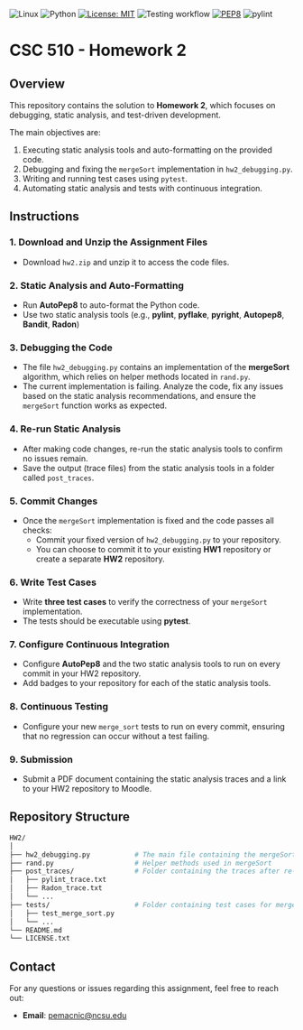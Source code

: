 ![Linux](https://img.shields.io/badge/Linux-FCC624?style=for-the-badge&logo=linux&logoColor=black) ![Python](https://img.shields.io/badge/Python-3.13%2B-blue) [![License: MIT](https://img.shields.io/badge/License-MIT-yellow.svg)](https://opensource.org/licenses/MIT) ![Testing workflow](https://github.com/CSC510-Software-Engineering-Fall-2024/HW-1/actions/workflows/test.yml/badge.svg) [![PEP8](https://img.shields.io/badge/code%20style-pep8-orange.svg)](https://www.python.org/dev/peps/pep-0008/) ![pylint]()



# CSC 510 - Homework 2

## Overview

This repository contains the solution to **Homework 2**, which focuses on debugging, static analysis, and test-driven development.

The main objectives are:
1. Executing static analysis tools and auto-formatting on the provided code.
2. Debugging and fixing the `mergeSort` implementation in `hw2_debugging.py`.
3. Writing and running test cases using `pytest`.
4. Automating static analysis and tests with continuous integration.

## Instructions

### 1. Download and Unzip the Assignment Files
- Download `hw2.zip` and unzip it to access the code files.

### 2. Static Analysis and Auto-Formatting
- Run **AutoPep8** to auto-format the Python code.
- Use two static analysis tools (e.g., **pylint**, **pyflake**, **pyright**, **Autopep8**, **Bandit**, **Radon**)

### 3. Debugging the Code
- The file `hw2_debugging.py` contains an implementation of the **mergeSort** algorithm, which relies on helper methods located in `rand.py`.
- The current implementation is failing. Analyze the code, fix any issues based on the static analysis recommendations, and ensure the `mergeSort` function works as expected.

### 4. Re-run Static Analysis
- After making code changes, re-run the static analysis tools to confirm no issues remain.
- Save the output (trace files) from the static analysis tools in a folder called `post_traces`.

### 5. Commit Changes
- Once the `mergeSort` implementation is fixed and the code passes all checks:
  - Commit your fixed version of `hw2_debugging.py` to your repository.
  - You can choose to commit it to your existing **HW1** repository or create a separate **HW2** repository.

### 6. Write Test Cases
- Write **three test cases** to verify the correctness of your `mergeSort` implementation.
- The tests should be executable using **pytest**.

### 7. Configure Continuous Integration
- Configure **AutoPep8** and the two static analysis tools to run on every commit in your HW2 repository.
- Add badges to your repository for each of the static analysis tools.

### 8. Continuous Testing
- Configure your new `merge_sort` tests to run on every commit, ensuring that no regression can occur without a test failing.

### 9. Submission
- Submit a PDF document containing the static analysis traces and a link to your HW2 repository to Moodle.

## Repository Structure
```bash
HW2/
│
├── hw2_debugging.py           # The main file containing the mergeSort implementation
├── rand.py                    # Helper methods used in mergeSort
├── post_traces/               # Folder containing the traces after re-running the static analysis tools
│   ├── pylint_trace.txt
│   ├── Radon_trace.txt
│   └── ...
├── tests/                     # Folder containing test cases for mergeSort
│   ├── test_merge_sort.py
│   └── ...
└── README.md
└── LICENSE.txt
```
## Contact

For any questions or issues regarding this assignment, feel free to reach out:

- **Email**: [pemacnic@ncsu.edu](oemacnic@ncsu.edu)


